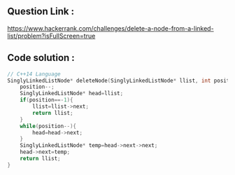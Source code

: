 ## Question Link :

https://www.hackerrank.com/challenges/delete-a-node-from-a-linked-list/problem?isFullScreen=true

## Code solution :

```cpp
// C++14 Language
SinglyLinkedListNode* deleteNode(SinglyLinkedListNode* llist, int position) {
    position--;
    SinglyLinkedListNode* head=llist;
    if(position==-1){
        llist=llist->next;
        return llist;
    }
    while(position--){
        head=head->next;
    }
    SinglyLinkedListNode* temp=head->next->next;
    head->next=temp;
    return llist;
}

```